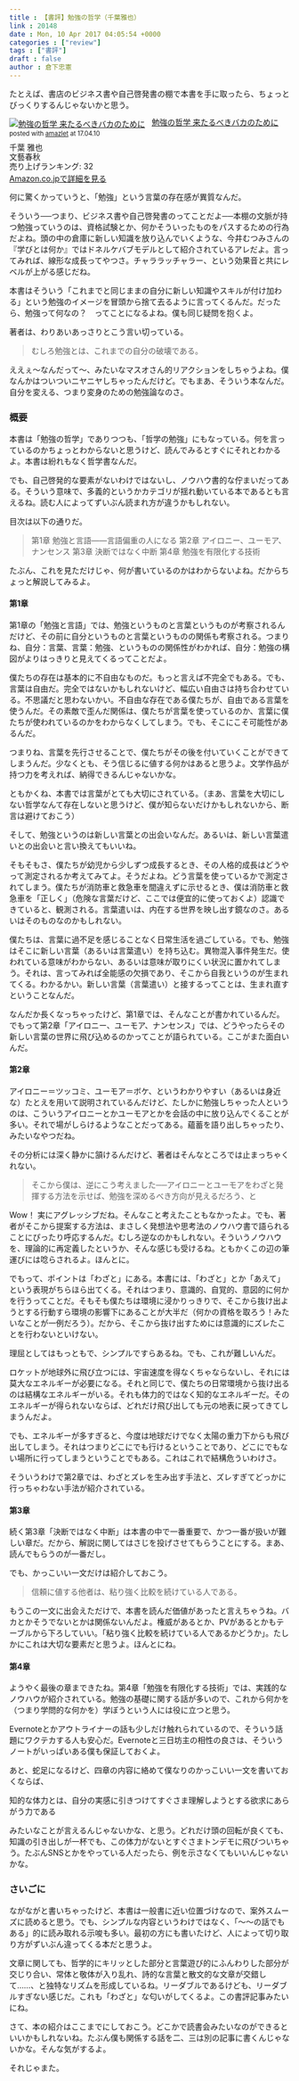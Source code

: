 ```yaml
---
title : 【書評】勉強の哲学（千葉雅也）
link : 20148
date : Mon, 10 Apr 2017 04:05:54 +0000
categories : ["review"]
tags : ["書評"]
draft : false
author : 倉下忠憲
---
```


たとえば、書店のビジネス書や自己啓発書の棚で本書を手に取ったら、ちょっとびっくりするんじゃないかと思う。

<div class="amazlet-box" style="margin-bottom:0px;"><div class="amazlet-image" style="float:left;margin:0px 12px 1px 0px;"><a href="http://www.amazon.co.jp/exec/obidos/ASIN/4163905367/rashita1000-22/ref=nosim/" name="amazletlink" target="_blank"><img src="https://images-fe.ssl-images-amazon.com/images/I/41V%2BdJPrMmL._SL160_.jpg" alt="勉強の哲学 来たるべきバカのために" style="border: none;" /></a></div><div class="amazlet-info" style="line-height:120%; margin-bottom: 10px"><div class="amazlet-name" style="margin-bottom:10px;line-height:120%"><a href="http://www.amazon.co.jp/exec/obidos/ASIN/4163905367/rashita1000-22/ref=nosim/" name="amazletlink" target="_blank">勉強の哲学 来たるべきバカのために</a><div class="amazlet-powered-date" style="font-size:80%;margin-top:5px;line-height:120%">posted with <a href="http://www.amazlet.com/" title="amazlet" target="_blank">amazlet</a> at 17.04.10</div></div><div class="amazlet-detail">千葉 雅也 <br />文藝春秋 <br />売り上げランキング: 32<br /></div><div class="amazlet-sub-info" style="float: left;"><div class="amazlet-link" style="margin-top: 5px"><a href="http://www.amazon.co.jp/exec/obidos/ASIN/4163905367/rashita1000-22/ref=nosim/" name="amazletlink" target="_blank">Amazon.co.jpで詳細を見る</a></div></div></div><div class="amazlet-footer" style="clear: left"></div></div>

何に驚くかっていうと、「勉強」という言葉の存在感が異質なんだ。

そういう──つまり、ビジネス書や自己啓発書のってことだよ──本棚の文脈が持つ勉強っていうのは、資格試験とか、何かそういったものをパスするための行為だよね。頭の中の倉庫に新しい知識を放り込んでいくような、今井むつみさんの『学びとは何か』ではドネルケバブモデルとして紹介されているアレだよ。言ってみれば、線形な成長ってやつさ。チャララッチャラー、という効果音と共にレベルが上がる感じだね。

本書はそういう「これまでと同じままの自分に新しい知識やスキルが付け加わる」という勉強のイメージを冒頭から捨て去るように言ってくるんだ。だったら、勉強って何なの？　ってことになるよね。僕も同じ疑問を抱くよ。

著者は、わりあいあっさりとこう言い切っている。

<blockquote>
むしろ勉強とは、これまでの自分の破壊である。
</blockquote>

ええぇ〜なんだって〜、みたいなマスオさん的リアクションをしちゃうよね。僕なんかはついついニヤニヤしちゃったんだけど。でもまあ、そういう本なんだ。自分を変える、つまり変身のための勉強論なのさ。

<h3>概要</h3>

本書は「勉強の哲学」でありつつも、「哲学の勉強」にもなっている。何を言っているのかちょっとわからないと思うけど、読んでみるとすぐにそれとわかるよ。本書は紛れもなく哲学書なんだ。

でも、自己啓発的な要素がないわけではないし、ノウハウ書的な佇まいだってある。そういう意味で、多義的というかカテゴリが揺れ動いている本であるとも言えるね。読む人によってずいぶん読まれ方が違うかもしれない。

目次は以下の通りだ。

<blockquote>
第1章 勉強と言語――言語偏重の人になる
第2章 アイロニー、ユーモア、ナンセンス
第3章 決断ではなく中断
第4章 勉強を有限化する技術
</blockquote>

たぶん、これを見ただけじゃ、何が書いているのかはわからないよね。だからちょっと解説してみるよ。

<H4>第1章</H4>

第1章の「勉強と言語」では、勉強というものと言葉というものが考察されるんだけど、その前に自分というものと言葉というものの関係も考察される。つまりね、自分：言葉、言葉：勉強、というものの関係性がわかれば、自分：勉強の構図がよりはっきりと見えてくるってことだよ。

僕たちの存在は基本的に不自由なものだ。もっと言えば不完全でもある。でも、言葉は自由だ。完全ではないかもしれないけど、幅広い自由さは持ち合わせている。不思議だと思わないかい。不自由な存在である僕たちが、自由である言葉を使うんだ。その素敵で歪んだ関係は、僕たちが言葉を使っているのか、言葉に僕たちが使われているのかをわからなくしてしまう。でも、そこにこそ可能性があるんだ。

つまりね、言葉を先行させることで、僕たちがその後を付いていくことができてしまうんだ。少なくとも、そう信じるに値する何かはあると思うよ。文学作品が持つ力を考えれば、納得できるんじゃないかな。

ともかくね、本書では言葉がとても大切にされている。（まあ、言葉を大切にしない哲学なんて存在しないと思うけど、僕が知らないだけかもしれないから、断言は避けておこう）

そして、勉強というのは新しい言葉との出会いなんだ。あるいは、新しい言葉遣いとの出会いと言い換えてもいいね。

そもそもさ、僕たちが幼児から少しずつ成長するとき、その人格的成長はどうやって測定されるか考えてみてよ。そうだよね。どう言葉を使っているかで測定されてしまう。僕たちが消防車と救急車を間違えずに示せるとき、僕は消防車と救急車を「正しく」（危険な言葉だけど、ここでは便宜的に使っておくよ）認識できていると、観測される。言葉遣いは、内在する世界を映し出す鏡なのさ。あるいはそのものなのかもしれない。

僕たちは、言葉に過不足を感じることなく日常生活を過ごしている。でも、勉強はそこに新しい言葉（あるいは言葉遣い）を持ち込む。異物混入事件発生だ。使われている意味がわからない、あるいは意味が取りにくい状況に置かれてしまう。それは、言ってみれば全能感の欠損であり、そこから自我というのが生まれてくる。わかるかい。新しい言葉（言葉遣い）と接するってことは、生まれ直すということなんだ。

なんだか長くなっちゃったけど、第1章では、そんなことが書かれているんだ。でもって第2章「アイロニー、ユーモア、ナンセンス」では、どうやったらその新しい言葉の世界に飛び込めるのかってことが語られている。ここがまた面白いんだ。

<H4>第2章</H4>

アイロニー＝ツッコミ、ユーモア＝ボケ、というわかりやすい（あるいは身近な）たとえを用いて説明されているんだけど、たしかに勉強しちゃった人というのは、こういうアイロニーとかユーモアとかを会話の中に放り込んでくることが多い。それで場がしらけるようなことだってある。蘊蓄を語り出しちゃったり、みたいなやつだね。

その分析には深く静かに頷けるんだけど、著者はそんなところでは止まっちゃくれない。

<blockquote>
そこから僕は、逆にこう考えました──アイロニーとユーモアをわざと発揮する方法を示せば、勉強を深めるべき方向が見えるだろう、と
</blockquote>

Wow！ 実にアグレッシブだね。そんなこと考えたこともなかったよ。でも、著者がそこから提案する方法は、まさしく発想法や思考法のノウハウ書で語られることにぴったり呼応するんだ。むしろ逆なのかもしれない。そういうノウハウを、理論的に再定義したというか、そんな感じも受けるね。ともかくこの辺の筆運びには唸らされるよ。ほんとに。

でもって、ポイントは「わざと」にある。本書には、「わざと」とか「あえて」という表現がちらほら出てくる。それはつまり、意識的、自覚的、意図的に何かを行うってことだ。そもそも僕たちは環境に浸かりっきりで、そこから抜け出ようとする行動すら環境の影響下にあることが大半だ（何かの資格を取ろう！みたいなことが一例だろう）。だから、そこから抜け出すためには意識的にズレたことを行わないといけない。

理屈としてはもっともで、シンプルですらあるね。でも、これが難しいんだ。

ロケットが地球外に飛び立つには、宇宙速度を得なくちゃならないし、それには莫大なエネルギーが必要になる。それと同じで、僕たちの日常環境から抜け出るのは結構なエネルギーがいる。それも体力的ではなく知的なエネルギーだ。そのエネルギーが得られないならば、どれだけ飛び出しても元の地表に戻ってきてしまうんだよ。

でも、エネルギーが多すぎると、今度は地球だけでなく太陽の重力下からも飛び出してしまう。それはつまりどこにでも行けるということであり、どこにでもない場所に行ってしまうということでもある。これはこれで結構危ういわけさ。

そういうわけで第2章では、わざとズレを生み出す手法と、ズレすぎてどっかに行っちゃわない手法が紹介されている。

<H4>第3章</H4>

続く第3章「決断ではなく中断」は本書の中で一番重要で、かつ一番が扱いが難しい章だ。だから、解説に関してはさじを投げさせてもらうことにする。まあ、読んでもらうのが一番だし。

でも、かっこいい一文だけは紹介しておこう。

<blockquote>
信頼に値する他者は、粘り強く比較を続けている人である。
</blockquote>

もうこの一文に出会えただけで、本書を読んだ価値があったと言えちゃうね。バカとかそうでないとかは関係ないんだよ。権威があるとか、PVがあるとかもテーブルから下ろしていい。「粘り強く比較を続けている人であるかどうか」。たしかにこれは大切な要素だと思うよ。ほんとにね。

<H4>第4章</H4>

ようやく最後の章まできたね。第4章「勉強を有限化する技術」では、実践的なノウハウが紹介されている。勉強の基礎に関する話が多いので、これから何かを（つまり学問的な何かを）学ぼうという人には役に立つと思う。

Evernoteとかアウトライナーの話も少しだけ触れられているので、そういう話題にワクテカする人も安心だ。Evernoteと三日坊主の相性の良さは、そういうノートがいっぱいある僕も保証しておくよ。

あと、蛇足になるけど、四章の内容に絡めて僕なりのかっこいい一文を書いておくならば、

知的な体力とは、自分の実感に引きつけてすぐさま理解しようとする欲求にあらがう力である

みたいなことが言えるんじゃないかな、と思う。どれだけ頭の回転が良くても、知識の引き出しが一杯でも、この体力がないとすぐさまトンデモに飛びついちゃう。たぶんSNSとかをやっている人だったら、例を示さなくてもいいんじゃないかな。

<h3>さいごに</h3>

ながながと書いちゃったけど、本書は一般書に近い位置づけなので、案外スムーズに読めると思う。でも、シンプルな内容というわけではなく、「〜〜の話でもある」的に読み取れる示唆も多い。最初の方にも書いたけど、人によって切り取り方がずいぶん違ってくる本だと思うよ。

文章に関しても、哲学的にキリッとした部分と言葉遊び的にふんわりした部分が交じり合い、常体と敬体が入り乱れ、詩的な言葉と散文的な文章が交錯して……、と独特なリズムを形成しているね。リーダブルであるけども、リーダブルすぎない感じだ。これも「わざと」な匂いがしてくるよ。この書評記事みたいにね。

さて、本の紹介はここまでにしておこう。どこかで読書会みたいなのができるといいかもしれないね。たぶん僕も関係する話を二、三は別の記事に書くんじゃないかな。そんな気がするよ。

それじゃまた。